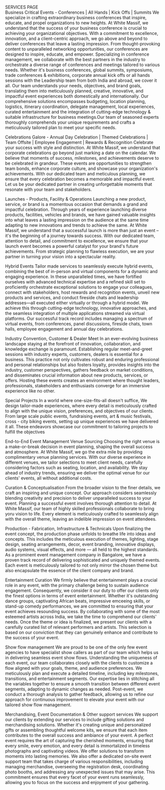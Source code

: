 SERVICES PAGE  
Business Critical Events - Conferences | All Hands | Kick Offs | Summits
We specialize in crafting extraordinary business conferences that inspire, educate, and propel organizations to new heights. At White Massif, we understand that the success of your business conference is crucial to achieving your organizational objectives. With a commitment to excellence, innovation, and a client-centric approach, we go above and beyond to deliver conferences that leave a lasting impression. From thought-provoking content to unparalleled networking opportunities, our conferences are designed to inspire, educate, and empower. 
Specializing in conference management, we collaborate with the best partners in the industry to orchestrate a diverse range of conferences and meetings tailored to various needs. Whether it's business conferences, global summits, symposiums, trade conferences & exhibitions, corporate annual kick offs or all hands sessions with the Leadership team from both India and abroad, we cover it all. 
Our team understands your needs, objectives, and brand goals, translating them into meticulously planned, creative, innovative, and impactful event experiences both domestically and internationally. Our comprehensive solutions encompasses budgeting, location planning, logistics, itinerary coordination, delegate management, local experiences, curated entertainment and the integration of cutting-edge technology & suitable infrastructure for business meetings.Our team of seasoned experts thoroughly comprehends your unique requirements and crafts a meticulously tailored plan to meet your specific needs.

Celebrations Galore - Annual Day Celebration | Themed Celebrations | Team Offsite | Employee Engagement | Rewards & Recognition
Celebrate your success with style and distinction. At White Massif, we understand that corporate celebrations go beyond just marking a date on the calendar. We believe that moments of success, milestones, and achievements deserve to be celebrated in grandeur. These events are opportunities to strengthen team bonds, enhance corporate culture, and showcase your organization's achievements.
With our dedicated team and meticulous planning, we ensure that every celebration becomes a memorable and impactful event.
Let us be your dedicated partner in creating unforgettable moments that resonate with your team and stakeholders.


Launches - Products, Facility & Operations
Launching a new product, service, or brand is a momentous occasion that demands a grand and impactful celebration. Through years of experience launching diverse products, facilities, vehicles and brands, we have gained valuable insights into what leaves a lasting impression on the audience at the same time adapting to new innovations and trends to achieve the same. 
At White Massif, we understand that a successful launch is more than just an event – it's the beginning of a journey towards success. With our dedicated team, attention to detail, and commitment to excellence, we ensure that your launch event becomes a powerful catalyst for your brand's future achievements.
From strategic planning to flawless execution, we are your partner in turning your vision into a spectacular reality.


Hybrid Events
Tailor made services to seamlessly execute hybrid events, combining the best of in-person and virtual components for a dynamic and engaging experience.
In these unparalleled times, we have fortified ourselves with advanced technical expertise and a refined skill set to proficiently orchestrate exceptional solutions to engage your colleagues, connect with stakeholders, host rewards and recognition events, unveil new products and services, and conduct fireside chats and leadership addresses—all executed either virtually or through a hybrid model.  We achieve this through cutting-edge technology, innovative approaches, and the seamless integration of multiple applications streamed via virtual platforms. Our successful track record includes managing a spectrum of virtual events, from conferences, panel discussions, fireside chats, town halls, employee engagement and annual day celebrations.


Industry Convention, Customer & Dealer Meet
In an ever-evolving business landscape staying at the forefront of innovation, collaboration, and knowledge exchange is paramount. Establishing regular meet-and-greet sessions with industry experts, customers, dealers is essential for a business. This practice not only cultivates robust and enduring professional and personal relationships but also fosters loyalty, provides insights into the industry, customer perspectives, gathers feedback on market conditions, and disseminates crucial information about new products, services, or offers.  Hosting these events creates an environment where thought leaders, professionals, stakeholders and enthusiasts converge for an immersive experience like no other.




Special Projects
In a world where one-size-fits-all doesn't suffice, We design tailor-made experiences, where every detail is meticulously crafted to align with the unique vision, preferences, and objectives of our clients.
From large scale public events, fundraising events, art & music festivals, cross - city biking events, setting up unique experiences we have delivered it all. These endeavors showcase our commitment to tailoring projects to fulfill the objectives


End-to-End Event Management
Venue Sourcing
Choosing the right venue is a make-or-break decision in event planning, shaping the overall success and atmosphere. At White Massif, we go the extra mile by providing complimentary venue planning services. With our diverse experience in different venues, we tailor selections to meet client needs, carefully considering factors such as seating, location, and availability. We stay ahead of industry trends, ensuring we deliver the optimal venue for our clients' events, all without additional costs.

Curation & Conceptualisation 
From the broader vision to the finer details, we craft an inspiring and unique concept. Our approach considers seamlessly blending creativity and precision to deliver unparalleled success to your event. 
Planning a successful event involves thorough attention to detail. At White Massif, our team of highly skilled professionals collaborate to bring yoru vision to life. Every element is meticulously crafted to seamlessly align with the overall theme, leaving an indelible impression on event attendees.

Production - Fabrication, Infrastructure & Technicals
Upon finalizing the event concept, the production phase unfolds to breathe life into ideas and concepts. This includes the meticulous execution of themes, lighting, stage design, seating arrangements, decor, event branding, innovative displays, audio systems, visual effects, and more — all held to the highest standards.
As a prominent event management company in Bangalore, we have a proven track record of delivering sophisticated and uniquely themed events. Each event is meticulously tailored to not only mirror the chosen theme but also encapsulate the essence of the client company and brand. 


Entertainment Curation
We firmly believe that entertainment plays a crucial role in any event, with the primary challenge being to sustain audience engagement. Consequently, we consider it our duty to offer our clients only the finest options in terms of event entertainment. Whether it's outstanding dance groups, captivating African beats, impressive emceeing skills, or stand-up comedy performances, we are committed to ensuring that your event achieves resounding success.
By collaborating with some of the most esteemed artists across India, we take the time to comprehend our clients' needs. Once the theme or idea is finalized, we present our clients with a carefully curated list of relevant performers and artists. This selection is based on our conviction that they can genuinely enhance and contribute to the success of your event.

Show flow management
We are proud to be one of the only few event agencies to have specialist show callers as part of our team which helps us in delivering seamless event show flows. Understanding the uniqueness of each event, our team collaborates closely with the clients to customize a flow aligned with your goals, theme, and audience preferences. We meticulously plan and execute a detailed timeline, including key milestones, transitions, and entertainment segments. 
Our expertise lies in stitching all the variables together to ensure a smooth transition between different event segments, adapting to dynamic changes as needed. Post-event, we conduct a thorough analysis to gather feedback, allowing us to refine our approach for continuous improvement to elevate your event with our tailored show flow management.

Merchandising, Event Documentation & Other support services
We support our clients by extending our services to include gifting solutions and merchandising solutions. Whether it's creating unique and personalized gifts or assembling thoughtful welcome kits, we ensure that each item contributes to the overall success and ambiance of your event. 
A perfect event requires the art of capturing the cherished moments, ensuring that every smile, every emotion, and every detail is immortalized in timeless photographs and captivating videos. We offer solutions to transform moments into lasting memories. 
We also offer a dedicated on-site event support team that takes charge of various responsibilities, including managing merchandise, overseeing the registration desk, coordinating photo booths, and addressing any unexpected issues that may arise. This commitment ensures that every facet of your event runs seamlessly, allowing you to focus on the success and enjoyment of your gathering.
